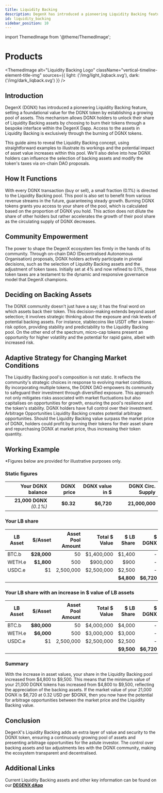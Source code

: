 ```yaml
---
title: Liquidity Backing
description: DegenX has introduced a pioneering Liquidity Backing feature, setting a foundational value for the DGNX token by establishing a growing pool of assets. Learn more about Liquidity Backing today!
id: liquidity_backing
sidebar_position: 10
---
```

import ThemedImage from '@theme/ThemedImage';


# Products

<ThemedImage
  alt="Liquidity Backing Logo"
  className="vertical-timeline-element-title-img"
  sources={{
    light: ('/img/light_liqback.svg'),
    dark: ('/img/dark_liqback.svg')
  }}
/>

## Introduction

DegenX (DGNX) has introduced a pioneering Liquidity Backing feature, setting a foundational value for the DGNX token by establishing a growing pool of assets. This mechanism allows DGNX holders to unlock their share of Liquidity Backing assets by choosing to burn their tokens through a bespoke interface within the DegenX Dapp. Access to the assets in Liquidity Backing is exclusively through the burning of DGNX tokens.

This guide aims to reveal the Liquidity Backing concept, using straightforward examples to illustrate its workings and the potential impact of asset value increases within this pool. We'll also delve into how DGNX holders can influence the selection of backing assets and modify the token's taxes via on-chain DAO proposals.


## How It Functions

With every DGNX transaction (buy or sell), a small fraction (0.1%) is directed to the Liquidity Backing pool. This pool is also set to benefit from various revenue streams in the future, guaranteeing steady growth. Burning DGNX tokens grants you access to your share of the pool, which is calculated based on the proportion of DGNX you hold. This action does not dilute the share of other holders but rather accelerates the growth of their pool share as the circulating supply of DGNX decreases.


## Community Empowerment

The power to shape the DegenX ecosystem lies firmly in the hands of its community. Through on-chain DAO (Decentralised Autonomous Organisation) proposals, DGNX holders actively participate in pivotal decisions, such as the selection of Liquidity Backing assets and the adjustment of token taxes. Initially set at 4% and now refined to 0.1%, these token taxes are a testament to the dynamic and responsive governance model that DegenX champions.


## Deciding on Backing Assets

The DGNX community doesn't just have a say; it has the final word on which assets back their token. This decision-making extends beyond asset selection; it involves strategic thinking about the exposure and risk levels of potential backing assets. For instance, stablecoins like USDT offer a lower-risk option, providing stability and predictability to the Liquidity Backing pool. On the other end of the spectrum, micro-cap tokens present an opportunity for higher volatility and the potential for rapid gains, albeit with increased risk.


## Adaptive Strategy for Changing Market Conditions

The Liquidity Backing pool's composition is not static. It reflects the community's strategic choices in response to evolving market conditions. By incorporating multiple tokens, the DGNX DAO empowers its community to safeguard their investment through diversified exposure. This approach not only mitigates risks associated with market fluctuations but also capitalises on opportunities for growth, ensuring the pool's resilience and the token's stability. DGNX holders have full control over their investment.
Arbitrage Opportunities
Liquidity Backing creates potential arbitrage opportunities. Should the Liquidity Backing value surpass the market price of DGNX, holders could profit by burning their tokens for their asset share and repurchasing DGNX at market price, thus increasing their token quantity.

## Working Example  
*Figures below are provided for illustrative purposes only.

### Static figures 


| Your DGNX balance       |     DGNX price | DGNX value in $ | DGNX Circ. Supply   |
|------------------------:|---------------:|----------------:|--------------------:|
|**21,000 DGNX** _(0.1%)_ | **$0.32**      | **$6,720**      | **21,000,000**      |



### Your LB share

| LB Asset      |     $/Asset | Asset Pool Amount | Total $ Value | $ LB Share | $ DGNX      |
| ------------- | ----------: | ----------------: | ------------: | ---------: | ----------: |
| BTC.b         | **$28,000** |                50 |    $1,400,000 |     $1,400 |       -     |
| WETH.e        |  **$1,800** |               500 |      $900,000 |       $900 |       -     |
| USDC.e        |          $1 |         2,500,000 |    $2,500,000 |     $2,500 |       -     |
|               |             |                   |               | **$4,800** | **$6,720**  |

### Your LB share with an increase in $ value of LB assets

| LB Asset      |     $/Asset | Asset Pool Amount | Total $ Value | $ LB Share | $ DGNX      |
| ------------- | ----------: | ----------------: | ------------: | ---------: | ----------: |
| BTC.b         | **$80,000** |                50 |    $4,000,000 |     $4,000 |       -     |
| WETH.e        |  **$6,000** |               500 |    $3,000,000 |     $3,000 |       -     |
| USDC.e        |          $1 |         2,500,000 |    $2,500,000 |     $2,500 |       -     |
|               |             |                   |               | **$9,500** | **$6,720**  |

### Summary

With the increase in asset values, your share in the Liquidity Backing pool increased from $4,800 to $9,500. This means that the minimum value of your 21,000 DGNX tokens has increased from $4,800 to $9,500, reflecting the appreciation of the backing assets. If the market value of your 21,000 DGNX is $6,720 at 0.32 USD per $DGNX, then you now have the potential for arbitrage opportunities between the market price and the Liquidity Backing value.

## Conclusion
DegenX's Liquidity Backing adds an extra layer of value and security to the DGNX token, ensuring a continuously growing pool of assets and presenting arbitrage opportunities for the astute investor. The control over backing assets and tax adjustments lies with the DGNX community, making the ecosystem transparent and decentralised.


## Additional Links

Current Liquidity Backing assets and other key information can be found on our **[DEGENX dApp](https://dgnx.finance/dapp/liquidity-backing)**
